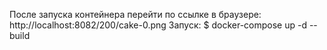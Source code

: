 После запуска контейнера перейти по ссылке в браузере: http://localhost:8082/200/cake-0.png
Запуск:
$ docker-compose up -d --build
